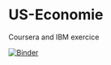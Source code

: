 # US-Economie
Coursera and IBM exercice

[![Binder](https://mybinder.org/badge_logo.svg)](https://mybinder.org/v2/gh/Miles1322/US-Economie/main?filepath=Economie%20(US).ipynb)
